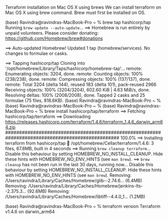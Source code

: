 Terraform installation on Mac OS X using brews
We can install terraform on Mac OS X using brew command. Brew must first be installed on OS.

(base) Ravindra@ravindras-MacBook-Pro ~ % brew tap hashicorp/tap
Running `brew update --auto-update`...
==> Homebrew is run entirely by unpaid volunteers. Please consider donating:
  https://github.com/Homebrew/brew#donations

==> Auto-updated Homebrew!
Updated 1 tap (homebrew/services).
No changes to formulae or casks.

==> Tapping hashicorp/tap
Cloning into '/opt/homebrew/Library/Taps/hashicorp/homebrew-tap'...
remote: Enumerating objects: 3204, done.
remote: Counting objects: 100% (238/238), done.
remote: Compressing objects: 100% (137/137), done.
remote: Total 3204 (delta 144), reused 183 (delta 101), pack-reused 2966
Receiving objects: 100% (3204/3204), 602.60 KiB | 4.63 MiB/s, done.
Resolving deltas: 100% (2008/2008), done.
Tapped 2 casks and 25 formulae (75 files, 818.6KB).
(base) Ravindra@ravindras-MacBook-Pro ~ % 
(base) Ravindra@ravindras-MacBook-Pro ~ % 
(base) Ravindra@ravindras-MacBook-Pro ~ % brew install hashicorp/tap/terraform
==> Fetching hashicorp/tap/terraform
==> Downloading https://releases.hashicorp.com/terraform/1.4.6/terraform_1.4.6_darwin_arm64.zip
################################################################################################# 100.0%
==> Installing terraform from hashicorp/tap
🍺  /opt/homebrew/Cellar/terraform/1.4.6: 3 files, 67.8MB, built in 4 seconds
==> Running `brew cleanup terraform`...
Disable this behaviour by setting HOMEBREW_NO_INSTALL_CLEANUP.
Hide these hints with HOMEBREW_NO_ENV_HINTS (see `man brew`).
==> `brew cleanup` has not been run in the last 30 days, running now...
Disable this behaviour by setting HOMEBREW_NO_INSTALL_CLEANUP.
Hide these hints with HOMEBREW_NO_ENV_HINTS (see `man brew`).
Removing: /Users/ravindra/Library/Caches/Homebrew/glib--2.74.6... (6.4MB)
Removing: /Users/ravindra/Library/Caches/Homebrew/jenkins-lts--2.375.3... (92.6MB)
Removing: /Users/ravindra/Library/Caches/Homebrew/libtiff--4.4.0_1... (1.2MB)

(base) Ravindra@ravindras-MacBook-Pro ~ % terraform version
Terraform v1.4.6
on darwin_arm64
